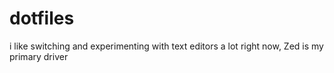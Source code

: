 # dotfiles
i like switching and experimenting with text editors a lot
right now, Zed is my primary driver
